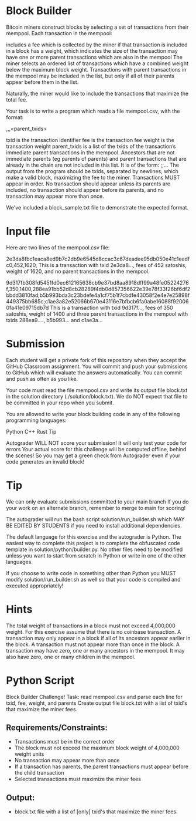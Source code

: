 # Block Builder
Bitcoin miners construct blocks by selecting a set of transactions from their mempool. Each transaction in the mempool:

includes a fee which is collected by the miner if that transaction is included in a block
has a weight, which indicates the size of the transaction
may have one or more parent transactions which are also in the mempool
The miner selects an ordered list of transactions which have a combined weight below the maximum block weight. Transactions with parent transactions in the mempool may be included in the list, but only if all of their parents appear before them in the list.

Naturally, the miner would like to include the transactions that maximize the total fee.

Your task is to write a program which reads a file mempool.csv, with the format:

<txid>,<fee>,<weight>,<parent_txids>

txid is the transaction identifier
fee is the transaction fee
weight is the transaction weight
parent_txids is a list of the txids of the transaction’s immediate parent transactions in the mempool. Ancestors that are not immediate parents (eg parents of parents) and parent transactions that are already in the chain are not included in this list. It is of the form: <txid1>;<txid2>;...
The output from the program should be txids, separated by newlines, which make a valid block, maximizing the fee to the miner. Transactions MUST appear in order. No transaction should appear unless its parents are included, no transaction should appear before its parents, and no transaction may appear more than once.

We've included a block_sample.txt file to demonstrate the expected format.

# Input file
Here are two lines of the mempool.csv file:

2e3da8fbc1eaca8ed9b7c2db9e6545d8ccac3c67deadee95db050e41c1eedfc0,452,1620,
This is a transaction with txid 2e3da8..., fees of 452 satoshis, weight of 1620, and no parent transactions in the mempool.

9d317fb308fd5451fd0ec612165638cb9e37bd8aa8918dff99a48fe05224276f,350,1400,288ea91bb52d8cb28289f4db0d857356622e39e78f33f26bf6df2bbdd3810fad;b5b993bda3c23bdefe4a1cf75b1f7cbdfe43058f2e4e7e25898f449375bb685c;c1ae3a82e52066b670e43116e7bfbcb6fa0abe16088f920060fa41e09715db7d
This is a transaction with txid 9d317f..., fees of 350 satoshis, weight of 1400 and three parent transactions in the mempool with txids 288ea9...., b5b993... and c1ae3a...

# Submission
Each student will get a private fork of this repository when they accept the GitHub Classroom assignment. You will commit and push your submissions to GitHub which will evaluate the answers automatically. You can commit and push as often as you like.

Your code must read the file mempool.csv and write its output file block.txt in the solution directory (./solution/block.txt). We do NOT expect that file to be committed in your repo when you submit.

You are allowed to write your block building code in any of the following programming languages:

Python
C++
Rust
Tip

Autograder WILL NOT score your submission! It will only test your code for errors Your actual score for this challenge will be computed offline, behind the scenes! So you may get a green check from Autograder even if your code generates an invalid block!

# Tip

We can only evaluate submissions committed to your main branch If you do your work on an alternate branch, remember to merge to main for scoring!

The autograder will run the bash script solution/run_builder.sh which MAY BE EDITED BY STUDENTS if you need to install additional dependencies.

The default language for this exercise and the autograder is Python. The easiest way to complete this project is to complete the obfuscated code template in solution/python/builder.py. No other files need to be modified unless you want to start from scratch in Python or write in one of the other languages.

If you choose to write code in something other than Python you MUST modify solution/run_builder.sh as well so that your code is compiled and executed appropriately!

# Hints
The total weight of transactions in a block must not exceed 4,000,000 weight. For this exercise assume that there is no coinbase transaction.
A transaction may only appear in a block if all of its ancestors appear earlier in the block.
A transaction must not appear more than once in the block.
A transaction may have zero, one or many ancestors in the mempool. It may also have zero, one or many children in the mempool.


# Python Script
Block Builder Challenge!
Task: read mempool.csv and parse each line for txid, fee, weight, and parents
Create output file block.txt with a list of txid's that maximize the miner fees.

## Requirements/Constraints:
- Transactions must be in the correct order
- The block must not exceed the maximum block weight of 4,000,000 weight units
- No transaction may appear more than once
- If a transaction has parents, the parent transactions must appear before the child transaction
- Selected transactions must maximize the miner fees

## Output:
- block.txt file with a list of [only] txid's that maximize the miner fees


